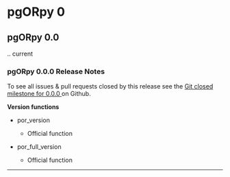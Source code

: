 # pgORpy 0

## pgORpy 0.0

.. current

### pgORpy 0.0.0 Release Notes

To see all issues & pull requests closed by this release see the
[Git closed milestone for 0.0.0
](https://github.com/pgRouting/pgorpy/issues?utf8=%E2%9C%93&q=milestone%3A%22Release%200.0.0%22)
on Github.

**Version functions**

* por_version

  * Official function


* por_full_version

  * Official function

-----
